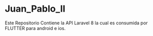 # Juan_Pablo_II
Este Repositorio Contiene la API Laravel 8 la cual es consumida por FLUTTER para android e ios.
